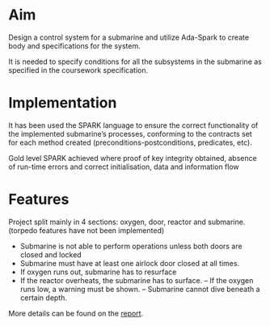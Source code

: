 # Aim
Design a control system for a submarine and utilize Ada-Spark to create body and specifications for the system.

It is needed to specify conditions for all the subsystems in the submarine as specified in the coursework specification.

# Implementation 
It has been used the SPARK language to ensure the correct functionality of the implemented submarine’s processes, conforming to the contracts set for each method created (preconditions-postconditions, predicates, etc). 

Gold level SPARK achieved where proof of key integrity obtained, absence of run-time errors and correct initialisation, data and information flow

# Features
Project split mainly in 4 sections: oxygen, door, reactor and submarine. (torpedo features have not been implemented)

- Submarine is not able to perform operations unless both doors are closed and locked
- Submarine must have at least one airlock door closed at all times.
- If oxygen runs out, submarine has to resurface
- If the reactor overheats, the submarine has to surface.
– If the oxygen runs low, a warning must be shown.
– Submarine cannot dive beneath a certain depth.

More details can be found on the [report](https://github.com/Willyees/FormalApproachesCw/blob/main/src/40212064.pdf).
